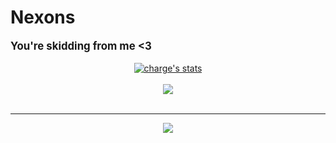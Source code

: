 # Nexons
<div style='font-size:1.2em'>
	<b>You're skidding from me <3</b>
	<br>
</div>
<br>

<center>
<a href="https://github.com/nexons">
  <img align="center" src="https://github-readme-stats.vercel.app/api?username=nexons&show_icons=true&include_all_commits=true&show_icons=true&title_color=fff&icon_color=79ff97&text_color=9f9f9f&bg_color=151515" alt="charge's stats" />
</a>	
<br><br>
<a href="https://github.com/nexons?tab=repositories">
  <img align="center" src="https://github-readme-stats.vercel.app/api/top-langs/?username=nexons&langs_count=7&layout=compact&show_icons=true&title_color=fff&icon_color=79ff97&text_color=9f9f9f&bg_color=151515" />
</a>
<br>
<br>
<hr>

<img src="https://komarev.com/ghpvc/?username=nexons&style=flat-square">

</center>
